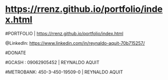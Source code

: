 # https://rrenz.github.io/portfolio/index.html

#PORTFOLIO | https://rrenz.github.io/portfolio/index.html

@LinkedIn: https://www.linkedin.com/in/reynaldo-aquit-70b715257/

#DONATE 

#GCASH : 09062905452 | REYNALDO AQUIT

#METROBANK: 450-3-450-19509-0 | REYNALDO AQUIT
